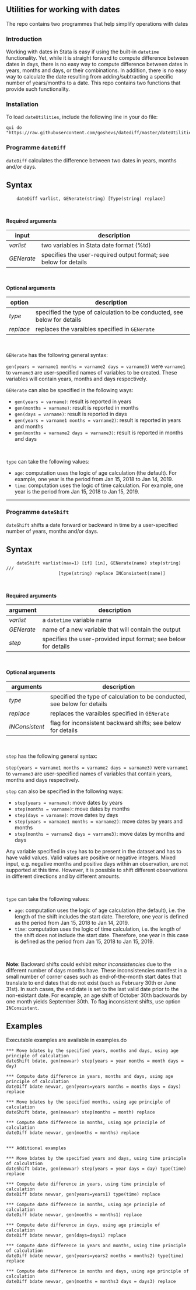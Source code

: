 ## Utilities for working with dates

The repo contains two programmes that help simplify operations with dates 

### Introduction

Working with dates in Stata is easy if using the built-in `datetime` functionality.
Yet, while it is straight forward to compute difference between dates in days, there is no easy way to compute
difference between dates in years, months and days, or their combinations. In addition, 
there is no easy way to calculate the date resulting from adding/subtracting a specific number of years/months to a date.
This repo contains two functions that provide such functionality.


### Installation

To load `dateUtilities`, include the following line in your do file:

```
qui do "https://raw.githubusercontent.com/goshevs/datediff/master/dateUtilities.ado"

```

### Programme `dateDiff`

`dateDiff` calculates the difference between two dates in years, months and/or days.


Syntax
---

```
	dateDiff varlist, GENerate(string) [Type(string) replace]
```
<br>

**Required arguments**


| input       | description            |
|-------------|------------------------|
| *varlist*   | two variables in Stata date format (%td) |
| *GENerate*  | specifies the user-required output format; see below for details |

<br>

**Optional arguments**


| option         | description            |
|----------------|------------------------|
| *type*         | specified the type of calculation to be conducted, see below for details |
| *replace*      | replaces the varaibles specified in `GENerate` |


<br>

`GENerate` has the following general syntax:

`gen(years = varname1 months = varname2 days = varname3)` were `varname1` to `varname3` are
user-specified names of variables to be created. These variables will contain years, months and days respectively.

`GENerate` can also be specified in the following ways:

- `gen(years = varname)`: result is reported in years
- `gen(months = varname)`: result is reported in months
- `gen(days = varname)`: result is reported in days
- `gen(years = varname1 months = varname2)`: result is reported in years and months
- `gen(months = varname2 days = varname3)`: result is reported in months and days

<br>

`type` can take the following values:

- `age`: computation uses the logic of age calculation (the default). For example, 
one year is the period from Jan 15, 2018 to Jan 14, 2019.
- `time`: computation uses the logic of time calculation. For example, 
one year is the period from Jan 15, 2018 to Jan 15, 2019.


-----

### Programme `dateShift`

`dateShift` shifts a date forward or backward in time by a user-specified number of years, months and/or days.


Syntax
---

```
	dateShift varlist(max=1) [if] [in], GENerate(name) step(string) ///
					[type(string) replace INConsistent(name)]
```
<br>

**Required arguments**


| argument    | description            |
|-------------|------------------------|
| *varlist*   | a `datetime` variable name|
| *GENerate*  | name of a new variable that will contain the output |
| *step*      | specifies the user-provided input format; see below for details  |

<br>

**Optional arguments**


| arguments      | description            |
|----------------|------------------------|
| *type*         | specified the type of calculation to be conducted, see below for details |
| *replace*      | replaces the varaibles specified in `GENerate` |
| *INConsistent* | flag for inconsistent backward shifts; see below for details |


<br>


`step` has the following general syntax:

`step(years = varname1 months = varname2 days = varname3)` were `varname1` to `varname3` are
user-specified names of variables that contain years, months and days respectively. 

`step` can also be specified in the following ways:

- `step(years = varname)`: move dates by years
- `step(months = varname)`: move dates by months
- `step(days = varname)`: move dates by days
- `step(years = varname1 months = varname2)`: move dates by years and months
- `step(months = varname2 days = varname3)`: move dates by months and days

Any variable specified in `step` has to be present in the dataset and has to have valid values. 
Valid values are positive or negative integers. Mixed input, e.g. negative months and positive days within 
an observation, are not supported at this time. However, it is possible to shift different observations in different directions 
and by different amounts.

<br>

`type` can take the following values:

- `age`: computation uses the logic of age calculation (the default), i.e. 
the length of the shift includes the start date. Therefore, one year is defined as 
the period from Jan 15, 2018 to Jan 14, 2019.
- `time`: computation uses the logic of time calculation, i.e. the length of the shift
does not include the start date. Therefore, one year in this case is defined as 
the period from Jan 15, 2018 to Jan 15, 2019.

<br>

**Note**: Backward shifts could exhibit *minor inconsistencies* due to the different number of
days months have. These inconsistencies manifest in a small number of corner cases 
such as end-of-the-month start dates that translate to end dates that do not exist (such 
as February 30th or June 31st). In such cases, the end date is set to the last valid date prior to the non-existant date.
For example, an age shift of October 30th backwards by one month yields September 30th. To flag inconsistent shifts, 
use option `INConsistent`. 


Examples
---

Executable examples are available in examples.do

```
*** Move bdates by the specified years, months and days, using age principle of calculation
dateShift bdate, gen(newvar) step(years = year months = month days = day)

*** Compute date difference in years, months and days, using age principle of calculation
dateDiff bdate newvar, gen(years=years months = months days = days) replace

*** Move bdates by the specified months, using age principle of calculation
dateShift bdate, gen(newvar) step(months = month) replace 

*** Compute date difference in months, using age principle of calculation
dateDiff bdate newvar, gen(months = months) replace


*** Additional examples

*** Move bdates by the specified years and days, using time principle of calculation
dateShift bdate, gen(newvar) step(years = year days = day) type(time) replace

*** Compute date difference in years, using time principle of calculation
dateDiff bdate newvar, gen(years=years1) type(time) replace
 
*** Compute date difference in months, using age principle of calculation
dateDiff bdate newvar, gen(months = months1) replace

*** Compute date difference in days, using age principle of calculation
dateDiff bdate newvar, gen(days=days1) replace

*** Compute date difference in years and months, using time principle of calculation
dateDiff bdate newvar, gen(years=years2 months = months2) type(time) replace

*** Compute date difference in months and days, using age principle of calculation
dateDiff bdate newvar, gen(months = months3 days = days3) replace
```
